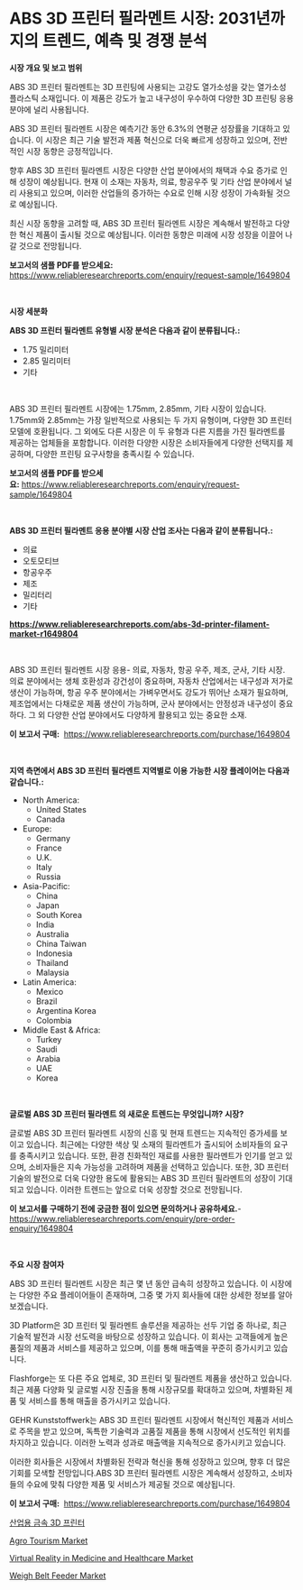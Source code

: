 <p><h1>ABS 3D 프린터 필라멘트 시장: 2031년까지의 트렌드, 예측 및 경쟁 분석</h1></p><p><strong>시장 개요 및 보고 범위</strong></p>
<p><p>ABS 3D 프린터 필라멘트는 3D 프린팅에 사용되는 고강도 열가소성을 갖는 열가소성 플라스틱 소재입니다. 이 제품은 강도가 높고 내구성이 우수하여 다양한 3D 프린팅 응용 분야에 널리 사용됩니다.</p><p>ABS 3D 프린터 필라멘트 시장은 예측기간 동안 6.3%의 연평균 성장률을 기대하고 있습니다. 이 시장은 최근 기술 발전과 제품 혁신으로 더욱 빠르게 성장하고 있으며, 전반적인 시장 동향은 긍정적입니다.</p><p>향후 ABS 3D 프린터 필라멘트 시장은 다양한 산업 분야에서의 채택과 수요 증가로 인해 성장이 예상됩니다. 현재 이 소재는 자동차, 의료, 항공우주 및 기타 산업 분야에서 널리 사용되고 있으며, 이러한 산업들의 증가하는 수요로 인해 시장 성장이 가속화될 것으로 예상됩니다.</p><p>최신 시장 동향을 고려할 때, ABS 3D 프린터 필라멘트 시장은 계속해서 발전하고 다양한 혁신 제품이 출시될 것으로 예상됩니다. 이러한 동향은 미래에 시장 성장을 이끌어 나갈 것으로 전망됩니다.</p></p>
<p><strong>보고서의 샘플 PDF를 받으세요:</strong> <a href="https://www.reliableresearchreports.com/enquiry/request-sample/1649804">https://www.reliableresearchreports.com/enquiry/request-sample/1649804</a></p>
<p>&nbsp;</p>
<p><strong>시장 세분화</strong></p>
<p><strong>ABS 3D 프린터 필라멘트 유형별 시장 분석은 다음과 같이 분류됩니다.:</strong></p>
<p><ul><li>1.75 밀리미터</li><li>2.85 밀리미터</li><li>기타</li></ul></p>
<p>&nbsp;</p>
<p><p>ABS 3D 프린터 필라멘트 시장에는 1.75mm, 2.85mm, 기타 시장이 있습니다. 1.75mm와 2.85mm는 가장 일반적으로 사용되는 두 가지 유형이며, 다양한 3D 프린터 모델에 호환됩니다. 그 외에도 다른 시장은 이 두 유형과 다른 지름을 가진 필라멘트를 제공하는 업체들을 포함합니다. 이러한 다양한 시장은 소비자들에게 다양한 선택지를 제공하며, 다양한 프린팅 요구사항을 충족시킬 수 있습니다.</p></p>
<p><strong>보고서의 샘플 PDF를 받으세요:</strong>&nbsp;<a href="https://www.reliableresearchreports.com/enquiry/request-sample/1649804">https://www.reliableresearchreports.com/enquiry/request-sample/1649804</a></p>
<p>&nbsp;</p>
<p><strong> ABS 3D 프린터 필라멘트 응용 분야별 시장 산업 조사는 다음과 같이 분류됩니다.:</strong></p>
<p><ul><li>의료</li><li>오토모티브</li><li>항공우주</li><li>제조</li><li>밀리터리</li><li>기타</li></ul></p>
<p><strong><a href="https://www.reliableresearchreports.com/abs-3d-printer-filament-market-r1649804">https://www.reliableresearchreports.com/abs-3d-printer-filament-market-r1649804</a></strong></p>
<p>&nbsp;</p>
<p><p>ABS 3D 프린터 필라멘트 시장 응용- 의료, 자동차, 항공 우주, 제조, 군사, 기타 시장. 의료 분야에서는 생체 호환성과 강건성이 중요하며, 자동차 산업에서는 내구성과 저가로 생산이 가능하며, 항공 우주 분야에서는 가벼우면서도 강도가 뛰어난 소재가 필요하며, 제조업에서는 다채로운 제품 생산이 가능하며, 군사 분야에서는 안정성과 내구성이 중요하다. 그 외 다양한 산업 분야에서도 다양하게 활용되고 있는 중요한 소재.</p></p>
<p><strong>이 보고서 구매:</strong>&nbsp; <a href="https://www.reliableresearchreports.com/purchase/1649804">https://www.reliableresearchreports.com/purchase/1649804</a></p>
<p>&nbsp;</p>
<p><strong>지역 측면에서 ABS 3D 프린터 필라멘트 지역별로 이용 가능한 시장 플레이어는 다음과 같습니다.:</strong></p>
<p><ul>
    <li>
        North America:
        <ul>
            <li>United States</li>
            <li>Canada</li>
        </ul>
    </li>
    <li>
        Europe:
        <ul>
            <li>Germany</li>
            <li>France</li>
            <li>U.K.</li>
            <li>Italy</li>
            <li>Russia</li>
        </ul>
    </li>
    <li>
        Asia-Pacific:
        <ul>
            <li>China</li>
            <li>Japan</li>
            <li>South Korea</li>
            <li>India</li>
            <li>Australia</li>
            <li>China Taiwan</li>
            <li>Indonesia</li>
            <li>Thailand</li>
            <li>Malaysia</li>
        </ul>
    </li>
    <li>
        Latin America:
        <ul>
            <li>Mexico</li>
            <li>Brazil</li>
            <li>Argentina Korea</li>
            <li>Colombia</li>
        </ul>
    </li>
    <li>
        Middle East & Africa:
        <ul>
            <li>Turkey</li>
            <li>Saudi</li>
            <li>Arabia</li>
            <li>UAE</li>
            <li>Korea</li>
        </ul>
    </li>
    </ul></p>
<p>&nbsp;</p>
<p><strong>글로벌 ABS 3D 프린터 필라멘트 의 새로운 트렌드는 무엇입니까? 시장?</strong></p>
<p><p>글로벌 ABS 3D 프린터 필라멘트 시장의 신흥 및 현재 트렌드는 지속적인 증가세를 보이고 있습니다. 최근에는 다양한 색상 및 소재의 필라멘트가 출시되어 소비자들의 요구를 충족시키고 있습니다. 또한, 환경 친화적인 재료를 사용한 필라멘트가 인기를 얻고 있으며, 소비자들은 지속 가능성을 고려하며 제품을 선택하고 있습니다. 또한, 3D 프린터 기술의 발전으로 더욱 다양한 용도에 활용되는 ABS 3D 프린터 필라멘트의 성장이 기대되고 있습니다. 이러한 트렌드는 앞으로 더욱 성장할 것으로 전망됩니다.</p></p>
<p><strong>이 보고서를 구매하기 전에 궁금한 점이 있으면 문의하거나 공유하세요.</strong>- <a href="https://www.reliableresearchreports.com/enquiry/pre-order-enquiry/1649804">https://www.reliableresearchreports.com/enquiry/pre-order-enquiry/1649804</a></p>
<p>&nbsp;</p>
<p><strong>주요 시장 참여자</strong></p>
<p><p>ABS 3D 프린터 필라멘트 시장은 최근 몇 년 동안 급속히 성장하고 있습니다. 이 시장에는 다양한 주요 플레이어들이 존재하며, 그중 몇 가지 회사들에 대한 상세한 정보를 알아보겠습니다.</p><p>3D Platform은 3D 프린터 및 필라멘트 솔루션을 제공하는 선두 기업 중 하나로, 최근 기술적 발전과 시장 선도력을 바탕으로 성장하고 있습니다. 이 회사는 고객들에게 높은 품질의 제품과 서비스를 제공하고 있으며, 이를 통해 매출액을 꾸준히 증가시키고 있습니다.</p><p>Flashforge는 또 다른 주요 업체로, 3D 프린터 및 필라멘트 제품을 생산하고 있습니다. 최근 제품 다양화 및 글로벌 시장 진출을 통해 시장규모를 확대하고 있으며, 차별화된 제품 및 서비스를 통해 매출을 증가시키고 있습니다.</p><p>GEHR Kunststoffwerk는 ABS 3D 프린터 필라멘트 시장에서 혁신적인 제품과 서비스로 주목을 받고 있으며, 독특한 기술력과 고품질 제품을 통해 시장에서 선도적인 위치를 차지하고 있습니다. 이러한 노력과 성과로 매출액을 지속적으로 증가시키고 있습니다.</p><p>이러한 회사들은 시장에서 차별화된 전략과 혁신을 통해 성장하고 있으며, 향후 더 많은 기회를 모색할 전망입니다.ABS 3D 프린터 필라멘트 시장은 계속해서 성장하고, 소비자들의 수요에 맞춰 다양한 제품 및 서비스가 제공될 것으로 예상됩니다.</p></p>
<p><strong>이 보고서 구매:</strong>&nbsp;&nbsp;<a href="https://www.reliableresearchreports.com/purchase/1649804">https://www.reliableresearchreports.com/purchase/1649804</a></p>
<p><p><a href="https://github.com/GabrielBlanda5656/Market-Research-Report-List-1/blob/main/658243428761.md">산업용 금속 3D 프린터</a></p><p><a href="https://www.linkedin.com/pulse/agro-tourism-market-research-report-its-history-forecast-2024-lquzf?trackingId=xSVXybi6soh6xJEaILyvmQ%3D%3D">Agro Tourism Market</a></p><p><a href="https://www.linkedin.com/pulse/virtual-reality-medicine-healthcare-market-analysis-its-cagr-3hzff?trackingId=dHmSUmxQrVvAAbs%2BJQLy%2Fw%3D%3D">Virtual Reality in Medicine and Healthcare Market</a></p><p><a href="https://github.com/Hazelklievgspy6vdcsmu106w/Market-Research-Report-List-2/blob/main/weigh-belt-feeder-market.md">Weigh Belt Feeder Market</a></p></p>